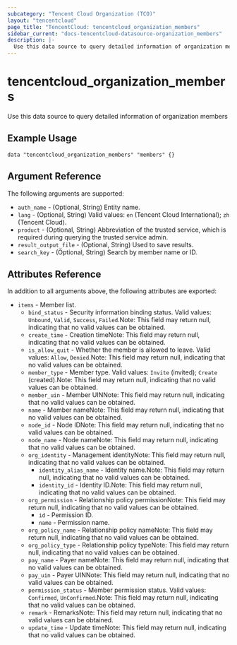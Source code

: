 ```yaml
---
subcategory: "Tencent Cloud Organization (TCO)"
layout: "tencentcloud"
page_title: "TencentCloud: tencentcloud_organization_members"
sidebar_current: "docs-tencentcloud-datasource-organization_members"
description: |-
  Use this data source to query detailed information of organization members
---
```


# tencentcloud_organization_members

Use this data source to query detailed information of organization members

## Example Usage

```hcl
data "tencentcloud_organization_members" "members" {}
```

## Argument Reference

The following arguments are supported:

* `auth_name` - (Optional, String) Entity name.
* `lang` - (Optional, String) Valid values: `en` (Tencent Cloud International); `zh` (Tencent Cloud).
* `product` - (Optional, String) Abbreviation of the trusted service, which is required during querying the trusted service admin.
* `result_output_file` - (Optional, String) Used to save results.
* `search_key` - (Optional, String) Search by member name or ID.

## Attributes Reference

In addition to all arguments above, the following attributes are exported:

* `items` - Member list.
  * `bind_status` - Security information binding status. Valid values: `Unbound`, `Valid`, `Success`, `Failed`.Note: This field may return null, indicating that no valid values can be obtained.
  * `create_time` - Creation timeNote: This field may return null, indicating that no valid values can be obtained.
  * `is_allow_quit` - Whether the member is allowed to leave. Valid values: `Allow`, `Denied`.Note: This field may return null, indicating that no valid values can be obtained.
  * `member_type` - Member type. Valid values: `Invite` (invited); `Create` (created).Note: This field may return null, indicating that no valid values can be obtained.
  * `member_uin` - Member UINNote: This field may return null, indicating that no valid values can be obtained.
  * `name` - Member nameNote: This field may return null, indicating that no valid values can be obtained.
  * `node_id` - Node IDNote: This field may return null, indicating that no valid values can be obtained.
  * `node_name` - Node nameNote: This field may return null, indicating that no valid values can be obtained.
  * `org_identity` - Management identityNote: This field may return null, indicating that no valid values can be obtained.
    * `identity_alias_name` - Identity name.Note: This field may return null, indicating that no valid values can be obtained.
    * `identity_id` - Identity ID.Note: This field may return null, indicating that no valid values can be obtained.
  * `org_permission` - Relationship policy permissionNote: This field may return null, indicating that no valid values can be obtained.
    * `id` - Permission ID.
    * `name` - Permission name.
  * `org_policy_name` - Relationship policy nameNote: This field may return null, indicating that no valid values can be obtained.
  * `org_policy_type` - Relationship policy typeNote: This field may return null, indicating that no valid values can be obtained.
  * `pay_name` - Payer nameNote: This field may return null, indicating that no valid values can be obtained.
  * `pay_uin` - Payer UINNote: This field may return null, indicating that no valid values can be obtained.
  * `permission_status` - Member permission status. Valid values: `Confirmed`, `UnConfirmed`.Note: This field may return null, indicating that no valid values can be obtained.
  * `remark` - RemarksNote: This field may return null, indicating that no valid values can be obtained.
  * `update_time` - Update timeNote: This field may return null, indicating that no valid values can be obtained.



